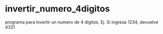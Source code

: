 # invertir_numero_4digitos
programa para invertir un numero de 4 digitos. Ej. Si ingresa  1234, devuelve 4321
